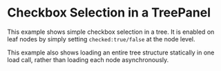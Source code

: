 # Checkbox Selection in a TreePanel #

This example shows simple checkbox selection in a tree. It is enabled on leaf nodes by simply setting `checked:true/false` at the node level.

This example also shows loading an entire tree structure statically in one load call, rather than loading each node asynchronously.
